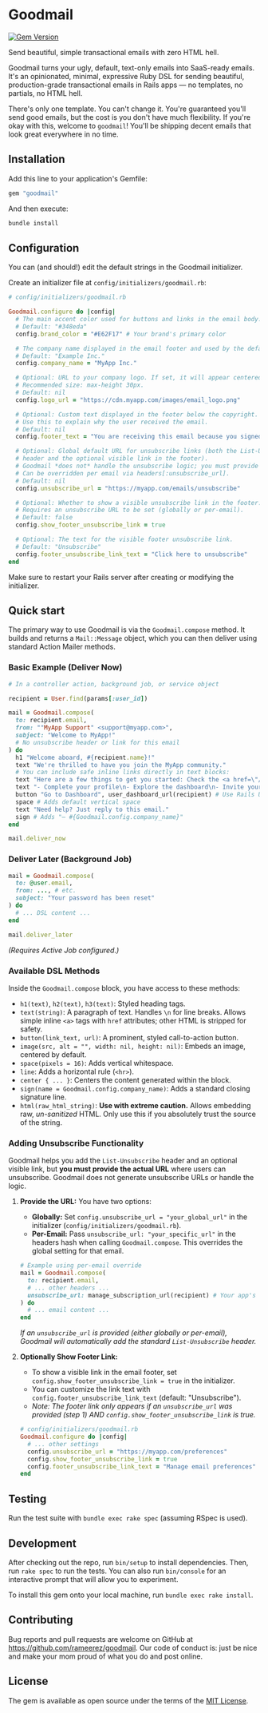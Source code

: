 # Goodmail
[![Gem Version](https://badge.fury.io/rb/pay.svg)](https://badge.fury.io/rb/pay)

Send beautiful, simple transactional emails with zero HTML hell.

Goodmail turns your ugly, default, text-only emails into SaaS-ready emails. It's an opinionated, minimal, expressive Ruby DSL for sending beautiful, production-grade transactional emails in Rails apps — no templates, no partials, no HTML hell.

There's only one template. You can't change it. You're guaranteed you'll send good emails, but the cost is you don't have much flexibility. If you're okay with this, welcome to `goodmail`! You'll be shipping decent emails that look great everywhere in no time.

## Installation

Add this line to your application's Gemfile:

```ruby
gem "goodmail"
```

And then execute:

```bash
bundle install
```

## Configuration

You can (and should!) edit the default strings in the Goodmail initializer.

Create an initializer file at `config/initializers/goodmail.rb`:

```ruby
# config/initializers/goodmail.rb

Goodmail.configure do |config|
  # The main accent color used for buttons and links in the email body.
  # Default: "#348eda"
  config.brand_color = "#E62F17" # Your brand's primary color

  # The company name displayed in the email footer and used by the default `sign` helper.
  # Default: "Example Inc."
  config.company_name = "MyApp Inc."

  # Optional: URL to your company logo. If set, it will appear centered in the header.
  # Recommended size: max-height 30px.
  # Default: nil
  config.logo_url = "https://cdn.myapp.com/images/email_logo.png"

  # Optional: Custom text displayed in the footer below the copyright.
  # Use this to explain why the user received the email.
  # Default: nil
  config.footer_text = "You are receiving this email because you signed up for an account at MyApp."

  # Optional: Global default URL for unsubscribe links (both the List-Unsubscribe
  # header and the optional visible link in the footer).
  # Goodmail *does not* handle the unsubscribe logic; you must provide a valid URL.
  # Can be overridden per email via headers[:unsubscribe_url].
  # Default: nil
  config.unsubscribe_url = "https://myapp.com/emails/unsubscribe"

  # Optional: Whether to show a visible unsubscribe link in the footer.
  # Requires an unsubscribe URL to be set (globally or per-email).
  # Default: false
  config.show_footer_unsubscribe_link = true

  # Optional: The text for the visible footer unsubscribe link.
  # Default: "Unsubscribe"
  config.footer_unsubscribe_link_text = "Click here to unsubscribe"
end
```

Make sure to restart your Rails server after creating or modifying the initializer.

## Quick start

The primary way to use Goodmail is via the `Goodmail.compose` method. It builds and returns a `Mail::Message` object, which you can then deliver using standard Action Mailer methods.

### Basic Example (Deliver Now)

```ruby
# In a controller action, background job, or service object

recipient = User.find(params[:user_id])

mail = Goodmail.compose(
  to: recipient.email,
  from: ""MyApp Support" <support@myapp.com>",
  subject: "Welcome to MyApp!"
  # No unsubscribe header or link for this email
) do
  h1 "Welcome aboard, #{recipient.name}!"
  text "We're thrilled to have you join the MyApp community."
  # You can include safe inline links directly in text blocks:
  text "Here are a few things to get you started: Check the <a href=\"/help\">Help Center</a>."
  text "- Complete your profile\n- Explore the dashboard\n- Invite your team"
  button "Go to Dashboard", user_dashboard_url(recipient) # Use Rails URL helpers
  space # Adds default vertical space
  text "Need help? Just reply to this email."
  sign # Adds "– #{Goodmail.config.company_name}"
end

mail.deliver_now
```

### Deliver Later (Background Job)

```ruby
mail = Goodmail.compose(
  to: @user.email,
  from: ..., # etc.
  subject: "Your password has been reset"
) do
  # ... DSL content ...
end

mail.deliver_later
```

*(Requires Active Job configured.)*

### Available DSL Methods

Inside the `Goodmail.compose` block, you have access to these methods:

*   `h1(text)`, `h2(text)`, `h3(text)`: Styled heading tags.
*   `text(string)`: A paragraph of text. Handles `\n` for line breaks. Allows simple inline `<a>` tags with `href` attributes; other HTML is stripped for safety.
*   `button(link_text, url)`: A prominent, styled call-to-action button.
*   `image(src, alt = "", width: nil, height: nil)`: Embeds an image, centered by default.
*   `space(pixels = 16)`: Adds vertical whitespace.
*   `line`: Adds a horizontal rule (`<hr>`).
*   `center { ... }`: Centers the content generated within the block.
*   `sign(name = Goodmail.config.company_name)`: Adds a standard closing signature line.
*   `html(raw_html_string)`: **Use with extreme caution.** Allows embedding raw, *un-sanitized* HTML. Only use this if you absolutely trust the source of the string.

### Adding Unsubscribe Functionality

Goodmail helps you add the `List-Unsubscribe` header and an optional visible link, but **you must provide the actual URL** where users can unsubscribe. Goodmail does not generate unsubscribe URLs or handle the logic.

1.  **Provide the URL:** You have two options:
    *   **Globally:** Set `config.unsubscribe_url = "your_global_url"` in the initializer (`config/initializers/goodmail.rb`).
    *   **Per-Email:** Pass `unsubscribe_url: "your_specific_url"` in the headers hash when calling `Goodmail.compose`. This overrides the global setting for that email.

    ```ruby
    # Example using per-email override
    mail = Goodmail.compose(
      to: recipient.email,
      # ... other headers ...
      unsubscribe_url: manage_subscription_url(recipient) # Your app's URL helper
    ) do
      # ... email content ...
    end
    ```
    *If an `unsubscribe_url` is provided (either globally or per-email), Goodmail will automatically add the standard `List-Unsubscribe` header.*

2.  **Optionally Show Footer Link:**
    *   To show a visible link in the email footer, set `config.show_footer_unsubscribe_link = true` in the initializer.
    *   You can customize the link text with `config.footer_unsubscribe_link_text` (default: "Unsubscribe").
    *   *Note: The footer link only appears if an `unsubscribe_url` was provided (step 1) AND `config.show_footer_unsubscribe_link` is true.* 

    ```ruby
    # config/initializers/goodmail.rb
    Goodmail.configure do |config|
      # ... other settings
      config.unsubscribe_url = "https://myapp.com/preferences"
      config.show_footer_unsubscribe_link = true
      config.footer_unsubscribe_link_text = "Manage email preferences"
    end
    ```

## Testing

Run the test suite with `bundle exec rake spec` (assuming RSpec is used).

## Development

After checking out the repo, run `bin/setup` to install dependencies. Then, run `rake spec` to run the tests. You can also run `bin/console` for an interactive prompt that will allow you to experiment.

To install this gem onto your local machine, run `bundle exec rake install`.

## Contributing

Bug reports and pull requests are welcome on GitHub at https://github.com/rameerez/goodmail. Our code of conduct is: just be nice and make your mom proud of what you do and post online.

## License

The gem is available as open source under the terms of the [MIT License](https://opensource.org/licenses/MIT).